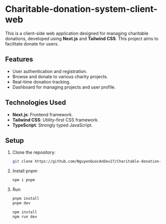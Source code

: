 # Charitable-donation-system-client-web

This is a client-side web application designed for managing charitable donations, developed using **Next.js** and **Tailwind CSS**. This project aims to facilitate donate for users.

## Features

- User authentication and registration.
- Browse and donate to various charity projects.
- Real-time donation tracking.
- Dashboard for managing projects and user profile.

## Technologies Used

- **Next.js**: Frontend framework.
- **Tailwind CSS**: Utility-first CSS framework.
- **TypeScript**: Strongly typed JavaScript.

## Setup

1. Clone the repository:
   ```bash
   git clone https://github.com/NguyenQuocAnDev27/Charitable-donation-system-client-web.git

2. Install pnpm
   ```bash
   npm i pnpm

4. Run
   ```bash
   pnpm install
   pnpm dev
   ```
   
   ```bash
   npm install
   npm run dev
   ```
